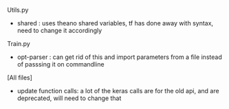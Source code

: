 Utils.py
* shared : uses theano shared variables, tf has done away with syntax, need to change it accordingly

Train.py

* opt-parser : can get rid of this and import parameters from a file instead of passsing it on 
commandline

[All files]

* update function calls: a lot of the keras calls are for the old api, and are deprecated, 
will need to change that
